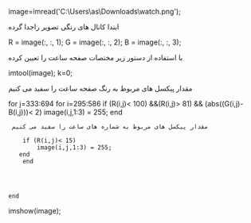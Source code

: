 

image=imread('C:\Users\as\Downloads\watch.png');


ابتدا کانال های رنگی تصویر راجدا گرده

R = image(:, :, 1);
G = image(:, :, 2);
B = image(:, :, 3);

با استفاده از دستور زیر مختصات صفحه ساعت را تعیین کرده

imtool(image);
k=0;

مقدار پیکسل های مربوط به رنگ صفحه ساعت را سفید می کنیم 

for j=333:694
    for i=295:586
        if (R(i,j)< 100) &&(R(i,j)> 81) && (abs((G(i,j)-B(i,j)))< 2) 
            image(i,j,1:3) = 255;
       end
       
       
     مقدار پیکسل های مربوط به شماره های ساعت را سفید می کنیم
        
        if (R(i,j)< 15) 
            image(i,j,1:3) = 255;
       end
        end

        
     

    end
    
imshow(image);
